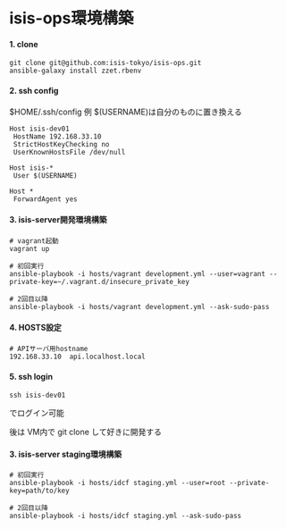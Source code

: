 # isis-ops環境構築

#### 1. clone

```
git clone git@github.com:isis-tokyo/isis-ops.git
ansible-galaxy install zzet.rbenv
```

#### 2. ssh config

$HOME/.ssh/config 例
$(USERNAME)は自分のものに置き換える

```
Host isis-dev01
 HostName 192.168.33.10
 StrictHostKeyChecking no
 UserKnownHostsFile /dev/null

Host isis-*
 User $(USERNAME)

Host *
 ForwardAgent yes
```

#### 3. isis-server開発環境構築

```
# vagrant起動
vagrant up

# 初回実行
ansible-playbook -i hosts/vagrant development.yml --user=vagrant --private-key=~/.vagrant.d/insecure_private_key

# 2回目以降
ansible-playbook -i hosts/vagrant development.yml --ask-sudo-pass
```


#### 4. HOSTS設定

```
# APIサーバ用hostname
192.168.33.10  api.localhost.local
```

#### 5. ssh login

```
ssh isis-dev01
```

でログイン可能

後は VM内で git clone して好きに開発する

#### 3. isis-server staging環境構築

```
# 初回実行
ansible-playbook -i hosts/idcf staging.yml --user=root --private-key=path/to/key

# 2回目以降
ansible-playbook -i hosts/idcf staging.yml --ask-sudo-pass
```
